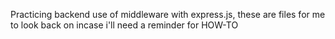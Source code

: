 Practicing backend use of middleware with express.js, these are files for me to look back on incase i'll need a reminder for HOW-TO
